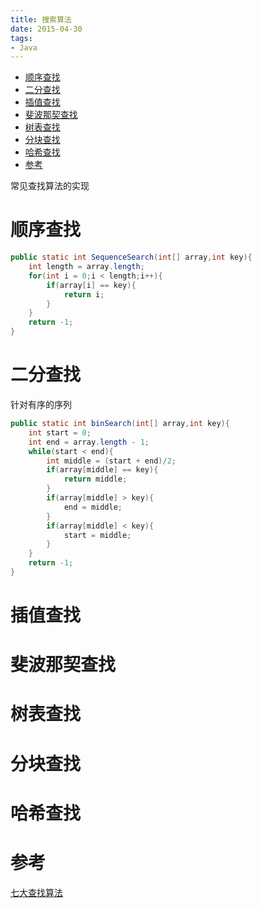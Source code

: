 ```yaml
---
title: 搜索算法
date: 2015-04-30
tags:
- Java
---
```


<!-- TOC -->

- [顺序查找](#顺序查找)
- [二分查找](#二分查找)
- [插值查找](#插值查找)
- [斐波那契查找](#斐波那契查找)
- [树表查找](#树表查找)
- [分块查找](#分块查找)
- [哈希查找](#哈希查找)
- [参考](#参考)

<!-- /TOC -->

常见查找算法的实现


# 顺序查找

```Java
public static int SequenceSearch(int[] array,int key){
    int length = array.length;
    for(int i = 0;i < length;i++){
        if(array[i] == key){
            return i;
        }
    }
    return -1;
}
```

# 二分查找

针对有序的序列

```Java
public static int binSearch(int[] array,int key){
    int start = 0;
    int end = array.length - 1;
    while(start < end){
        int middle = (start + end)/2;
        if(array[middle] == key){
            return middle;
        }
        if(array[middle] > key){
            end = middle;
        }
        if(array[middle] < key){
            start = middle;
        }
    }
    return -1;
}
```

# 插值查找

# 斐波那契查找

# 树表查找

# 分块查找

# 哈希查找




# 参考

[七大查找算法](http://blog.jobbole.com/111629/)